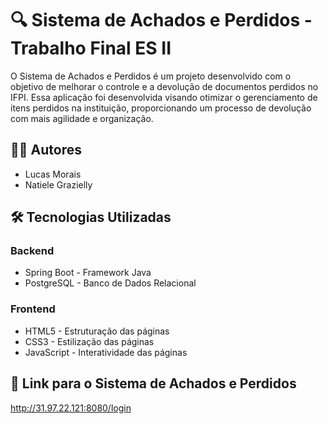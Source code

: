 # 🔍 Sistema de Achados e Perdidos - Trabalho Final ES II
O Sistema de Achados e Perdidos é um projeto desenvolvido com o objetivo de melhorar o controle e a devolução de documentos perdidos no IFPI. Essa aplicação foi desenvolvida visando otimizar o gerenciamento de itens perdidos na instituição, proporcionando um processo de devolução com mais agilidade e organização.

## 🧑‍💻 Autores
- Lucas Morais
- Natiele Grazielly

## 🛠️ Tecnologias Utilizadas
### Backend
- Spring Boot - Framework Java
- PostgreSQL - Banco de Dados Relacional

### Frontend
- HTML5 - Estruturação das páginas
- CSS3 - Estilização das páginas
- JavaScript - Interatividade das páginas

## 🔗 Link para o Sistema de Achados e Perdidos
http://31.97.22.121:8080/login

